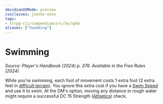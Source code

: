 ```yaml
---
obsidianUIMode: preview
cssclasses: json5e-note
tags:
- ttrpg-cli/compendium/src/5e/xphb
aliases: ["Swimming"]
---
```

# Swimming
*Source: Player's Handbook (2024) p. 376. Available in the Free Rules (2024)* 

While you're swimming, each foot of movement costs 1 extra foot (2 extra feet in [difficult terrain](3-Mechanics/CLI/rules/variant-rules/difficult-terrain-xphb.md)). You ignore this extra cost if you have a [Swim Speed](3-Mechanics/CLI/rules/variant-rules/swim-speed-xphb.md) and use it to swim. At the DM's option, moving any distance in rough water might require a successful DC 15 Strength ([Athletics](3-Mechanics/CLI/rules/skills.md#Athletics)) check.